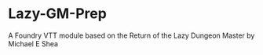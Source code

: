 # Lazy-GM-Prep
A Foundry VTT module based on the Return of the Lazy Dungeon Master by Michael E Shea
